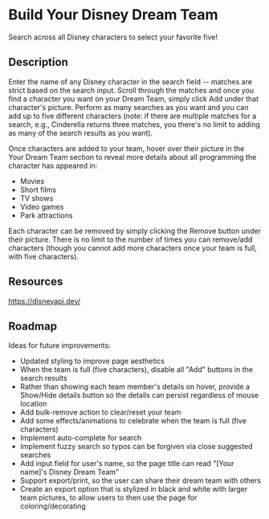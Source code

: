 # Build Your Disney Dream Team
Search across all Disney characters to select your favorite five!

## Description
Enter the name of any Disney character in the search field -- matches are strict based on the search input. Scroll through the matches and once you find a character you want on your Dream Team, simply click Add under that character's picture. Perform as many searches as you want and you can add up to five different characters (note: if there are multiple matches for a search, e.g., Cinderella returns three matches, you there's no limit to adding as many of the search results as you want).

Once characters are added to your team, hover over their picture in the Your Dream Team section to reveal more details about all programming the character has appeared in:
- Movies
- Short films
- TV shows
- Video games
- Park attractions

Each character can be removed by simply clicking the Remove button under their picture. There is no limit to the number of times you can remove/add characters (though you cannot add more characters once your team is full, with five characters).

## Resources
https://disneyapi.dev/

## Roadmap
Ideas for future improvements:
- Updated styling to improve page aesthetics
- When the team is full (five characters), disable all "Add" buttons in the search results
- Rather than showing each team member's details on hover, provide a Show/Hide details button so the details can persist regardless of mouse location
- Add bulk-remove action to clear/reset your team
- Add some effects/animations to celebrate when the team is full (five characters)
- Implement auto-complete for search
- Implement fuzzy search so typos can be forgiven via close suggested searches
- Add input field for user's name, so the page title can read "[Your name]'s Disney Dream Team"
- Support export/print, so the user can share their dream team with others
- Create an export option that is stylized in black and white with larger team pictures, to allow users to then use the page for coloring/decorating